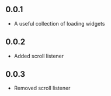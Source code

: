 ## 0.0.1

* A useful collection of loading widgets

## 0.0.2

* Added scroll listener

## 0.0.3

* Removed scroll listener